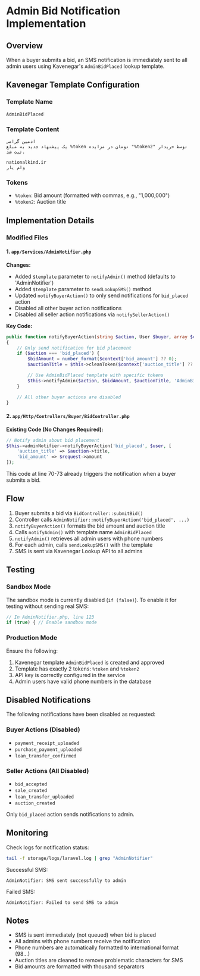 # Admin Bid Notification Implementation

## Overview

When a buyer submits a bid, an SMS notification is immediately sent to all admin users using Kavenegar's `AdminBidPlaced` lookup template.

## Kavenegar Template Configuration

### Template Name

`AdminBidPlaced`

### Template Content

```
ادمین گرامی
یک پیشنهاد جدید به مبلغ %token تومان در مزایده "%token2" توسط خریدار ثبت شد.

nationalkind.ir
وام یار
```

### Tokens

- `%token`: Bid amount (formatted with commas, e.g., "1,000,000")
- `%token2`: Auction title

## Implementation Details

### Modified Files

#### 1. `app/Services/AdminNotifier.php`

**Changes:**

- Added `$template` parameter to `notifyAdmin()` method (defaults to 'AdminNotifier')
- Added `$template` parameter to `sendLookupSMS()` method
- Updated `notifyBuyerAction()` to only send notifications for `bid_placed` action
- Disabled all other buyer action notifications
- Disabled all seller action notifications via `notifySellerAction()`

**Key Code:**

```php
public function notifyBuyerAction(string $action, User $buyer, array $context = []): void
{
    // Only send notification for bid placement
    if ($action === 'bid_placed') {
        $bidAmount = number_format($context['bid_amount'] ?? 0);
        $auctionTitle = $this->cleanToken($context['auction_title'] ?? 'نامشخص');

        // Use AdminBidPlaced template with specific tokens
        $this->notifyAdmin($action, $bidAmount, $auctionTitle, 'AdminBidPlaced');
    }

    // All other buyer actions are disabled
}
```

#### 2. `app/Http/Controllers/Buyer/BidController.php`

**Existing Code (No Changes Required):**

```php
// Notify admin about bid placement
$this->adminNotifier->notifyBuyerAction('bid_placed', $user, [
    'auction_title' => $auction->title,
    'bid_amount' => $request->amount
]);
```

This code at line 70-73 already triggers the notification when a buyer submits a bid.

## Flow

1. Buyer submits a bid via `BidController::submitBid()`
2. Controller calls `AdminNotifier::notifyBuyerAction('bid_placed', ...)`
3. `notifyBuyerAction()` formats the bid amount and auction title
4. Calls `notifyAdmin()` with template name `AdminBidPlaced`
5. `notifyAdmin()` retrieves all admin users with phone numbers
6. For each admin, calls `sendLookupSMS()` with the template
7. SMS is sent via Kavenegar Lookup API to all admins

## Testing

### Sandbox Mode

The sandbox mode is currently disabled (`if (false)`). To enable it for testing without sending real SMS:

```php
// In AdminNotifier.php, line 123
if (true) { // Enable sandbox mode
```

### Production Mode

Ensure the following:

1. Kavenegar template `AdminBidPlaced` is created and approved
2. Template has exactly 2 tokens: `%token` and `%token2`
3. API key is correctly configured in the service
4. Admin users have valid phone numbers in the database

## Disabled Notifications

The following notifications have been disabled as requested:

### Buyer Actions (Disabled)

- `payment_receipt_uploaded`
- `purchase_payment_uploaded`
- `loan_transfer_confirmed`

### Seller Actions (All Disabled)

- `bid_accepted`
- `sale_created`
- `loan_transfer_uploaded`
- `auction_created`

Only `bid_placed` action sends notifications to admin.

## Monitoring

Check logs for notification status:

```bash
tail -f storage/logs/laravel.log | grep "AdminNotifier"
```

Successful SMS:

```
AdminNotifier: SMS sent successfully to admin
```

Failed SMS:

```
AdminNotifier: Failed to send SMS to admin
```

## Notes

- SMS is sent immediately (not queued) when bid is placed
- All admins with phone numbers receive the notification
- Phone numbers are automatically formatted to international format (98...)
- Auction titles are cleaned to remove problematic characters for SMS
- Bid amounts are formatted with thousand separators

